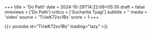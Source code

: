 +++
title = 'Do Patti'
date = 2024-10-29T14:22:06+05:30
draft = false
mreviews = ['Do Patti']
critics = ['Sucharita Tyagi']
subtitle = ''
media = 'video'
source = 'TUwK72xv1Bs'
score = 1
+++

{{< youtube id="TUwK72xv1Bs" loading="lazy" >}}

